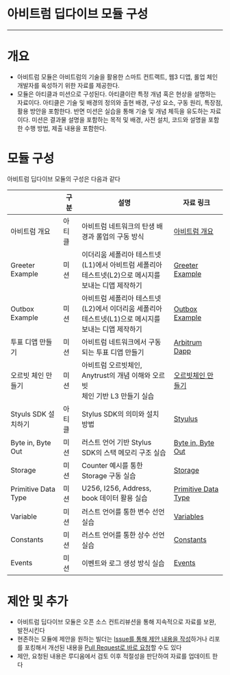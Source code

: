 # 아비트럼 딥다이브 모듈 구성
--- 
# 개요

* 아비트럼 모듈은 아비트럼의 기술을 활용한 스마트 컨트랙트, 웹3 디앱, 롤업 체인 개발자를 육성하기 위한 자료를 제공한다.
* 모듈은 아티클과 미션으로 구성된다. 아티클이란 특정 개념 혹은 현상을 설명하는 자료이다. 아티클은 기술 및 배경의 정의와 출현 배경, 구성 요소, 구동 원리, 특장점, 활용 방안을 포함한다. 반면 미션은 실습을 통해 기술 및 개념 체득을 유도하는 자료이다. 미션은 결과물 설명을 포함하는 목적 및 배경, 사전 설치, 코드와 설명을 포함한 수행 방법, 제출 내용을 포함한다.

# 모듈 구성

아비트럼 딥다이브 모듈의 구성은 다음과 같다

|  | 구분 | 설명 | 자료 링크 |
| --- | --- | --- | ----- |
| 아비트럼 개요 | 아티클 | 아비트럼 네트워크의 탄생 배경과 롤업의 구동 방식 | [아비트럼 개요](https://github.com/Ludium-Official/road-to-bangkok/blob/main/%EC%95%84%EB%B9%84%ED%8A%B8%EB%9F%BC%20%EA%B5%90%EC%9C%A1%20%EB%AA%A8%EB%93%88/%EC%95%84%ED%8B%B0%ED%81%B4/%EC%95%84%EB%B9%84%ED%8A%B8%EB%9F%BC%20%EA%B0%9C%EB%B0%9C%EC%9E%90%20%EA%B5%90%EC%9C%A1%20%EB%AA%A8%EB%93%88/Arbitrum%20intro.md) |
| Greeter Example | 미션 | 이더리움 세폴리아 테스트넷(L1)에서 아비트럼 세폴리아<br>테스트넷(L2)으로 메시지를 보내는 디앱 제작하기 | [Greeter Example](https://github.com/Ludium-Official/road-to-bangkok/tree/main/%EC%95%84%EB%B9%84%ED%8A%B8%EB%9F%BC%20%EA%B5%90%EC%9C%A1%20%EB%AA%A8%EB%93%88/L1ToL2) |
| Outbox Example | 미션 | 아비트럼 세폴리아 테스트넷(L2)에서 이더리움 세폴리아<br>테스트넷(L1)으로 메시지를 보내는 디앱 제작하기 | [Outbox Example](https://github.com/Ludium-Official/road-to-bangkok/tree/main/%EC%95%84%EB%B9%84%ED%8A%B8%EB%9F%BC%20%EA%B5%90%EC%9C%A1%20%EB%AA%A8%EB%93%88/L2ToL1) |
| 투표 디앱 만들기 | 미션 | 아비트럼 네트워크에서 구동되는 투표 디앱 만들기 | [Arbitrum Dapp](https://github.com/Ludium-Official/road-to-bangkok/tree/main/%EC%95%84%EB%B9%84%ED%8A%B8%EB%9F%BC%20%EA%B5%90%EC%9C%A1%20%EB%AA%A8%EB%93%88/Arbitrum%20DApp) |
| 오르빗 체인 만들기 | 미션 | 아비트럼 오르빗체인, Anytrust의 개념 이해와 오르빗<br>체인 기반 L3 만들기 실습 | [오르빗체인 만들기](https://github.com/Ludium-Official/road-to-bangkok/tree/main/%EC%95%84%EB%B9%84%ED%8A%B8%EB%9F%BC%20%EA%B5%90%EC%9C%A1%20%EB%AA%A8%EB%93%88/Orbit%20Chain) |
| Styuls SDK 설치하기 | 아티클 | Stylus SDK의 의미와 설치 방법 | [Styulus](https://github.com/Ludium-Official/road-to-bangkok/blob/main/%EC%95%84%EB%B9%84%ED%8A%B8%EB%9F%BC%20%EA%B5%90%EC%9C%A1%20%EB%AA%A8%EB%93%88/%EC%95%84%ED%8B%B0%ED%81%B4/%EC%95%84%EB%B9%84%ED%8A%B8%EB%9F%BC%20%EA%B0%9C%EB%B0%9C%EC%9E%90%20%EA%B5%90%EC%9C%A1%20%EB%AA%A8%EB%93%88/Geth%2CWAVM.md) |
| Byte in, Byte Out | 미션 | 러스트 언어 기반 Stylus SDK의 스택 메모리 구조 실습 | [Byte in, Byte Out](https://github.com/Ludium-Official/road-to-bangkok/blob/main/%EC%95%84%EB%B9%84%ED%8A%B8%EB%9F%BC%20%EA%B5%90%EC%9C%A1%20%EB%AA%A8%EB%93%88/Stylus/01.Bytes%20In%20Bytes%20Out.md) |
| Storage | 미션 | Counter 예시를 통한 Storage 구동 실습 | [Storage](https://github.com/Ludium-Official/road-to-bangkok/blob/main/%EC%95%84%EB%B9%84%ED%8A%B8%EB%9F%BC%20%EA%B5%90%EC%9C%A1%20%EB%AA%A8%EB%93%88/Stylus/02.Solidity_Storage.md) |
| Primitive Data Type | 미션 | U256, I256, Address, book 데이터 활용 실습 | [Primitive Data Type](https://github.com/Ludium-Official/road-to-bangkok/blob/main/%EC%95%84%EB%B9%84%ED%8A%B8%EB%9F%BC%20%EA%B5%90%EC%9C%A1%20%EB%AA%A8%EB%93%88/Stylus/03.Primitive%20Data%20Types.md) |
| Variable | 미션 | 러스트 언어를 통한 변수 선언 실습 | [Variables](https://github.com/Ludium-Official/road-to-bangkok/blob/main/%EC%95%84%EB%B9%84%ED%8A%B8%EB%9F%BC%20%EA%B5%90%EC%9C%A1%20%EB%AA%A8%EB%93%88/Stylus/04.Variables.md) |
| Constants | 미션 | 러스트 언어를 통한 상수 선언 실습 | [Constants](https://github.com/Ludium-Official/road-to-bangkok/blob/main/%EC%95%84%EB%B9%84%ED%8A%B8%EB%9F%BC%20%EA%B5%90%EC%9C%A1%20%EB%AA%A8%EB%93%88/Stylus/05.Constants.md) |
| Events | 미션 | 이벤트와 로그 생성 방식 실습 | [Events](https://github.com/Ludium-Official/road-to-bangkok/blob/main/%EC%95%84%EB%B9%84%ED%8A%B8%EB%9F%BC%20%EA%B5%90%EC%9C%A1%20%EB%AA%A8%EB%93%88/Stylus/06.Events.md) |

# 제안 및 추가

* 아비트럼 딥다이브 모듈은 오픈 소스 컨트리뷰션을 통해 지속적으로 자료를 보완, 발전시킨다
* 현존하는 모듈에 제안을 원하는 빌더는 [Issue를 통해 제안 내용을 작성](https://github.com/Ludium-Official/road-to-bangkok/issues)하거나 리포를 포킹해서 개선된 내용을 [Pull Request로 바로 요청](https://github.com/Ludium-Official/road-to-bangkok/pulls)할 수도 있다
* 제안, 요청된 내용은 루디움에서 검토 이후 적절성을 판단하여 자료를 업데이트 한다